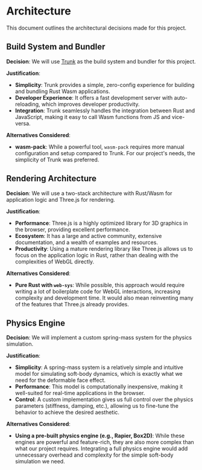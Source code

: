 # Architecture

This document outlines the architectural decisions made for this project.

## Build System and Bundler

**Decision**: We will use [Trunk](https://trunkrs.dev/) as the build system and bundler for this project.

**Justification**:
- **Simplicity**: Trunk provides a simple, zero-config experience for building and bundling Rust Wasm applications.
- **Developer Experience**: It offers a fast development server with auto-reloading, which improves developer productivity.
- **Integration**: Trunk seamlessly handles the integration between Rust and JavaScript, making it easy to call Wasm functions from JS and vice-versa.

**Alternatives Considered**:
- **wasm-pack**: While a powerful tool, `wasm-pack` requires more manual configuration and setup compared to Trunk. For our project's needs, the simplicity of Trunk was preferred.

## Rendering Architecture

**Decision**: We will use a two-stack architecture with Rust/Wasm for application logic and Three.js for rendering.

**Justification**:
- **Performance**: Three.js is a highly optimized library for 3D graphics in the browser, providing excellent performance.
- **Ecosystem**: It has a large and active community, extensive documentation, and a wealth of examples and resources.
- **Productivity**: Using a mature rendering library like Three.js allows us to focus on the application logic in Rust, rather than dealing with the complexities of WebGL directly.

**Alternatives Considered**:
- **Pure Rust with `web-sys`**: While possible, this approach would require writing a lot of boilerplate code for WebGL interactions, increasing complexity and development time. It would also mean reinventing many of the features that Three.js already provides.

## Physics Engine

**Decision**: We will implement a custom spring-mass system for the physics simulation.

**Justification**:
- **Simplicity**: A spring-mass system is a relatively simple and intuitive model for simulating soft-body dynamics, which is exactly what we need for the deformable face effect.
- **Performance**: This model is computationally inexpensive, making it well-suited for real-time applications in the browser.
- **Control**: A custom implementation gives us full control over the physics parameters (stiffness, damping, etc.), allowing us to fine-tune the behavior to achieve the desired aesthetic.

**Alternatives Considered**:
- **Using a pre-built physics engine (e.g., Rapier, Box2D)**: While these engines are powerful and feature-rich, they are also more complex than what our project requires. Integrating a full physics engine would add unnecessary overhead and complexity for the simple soft-body simulation we need.
